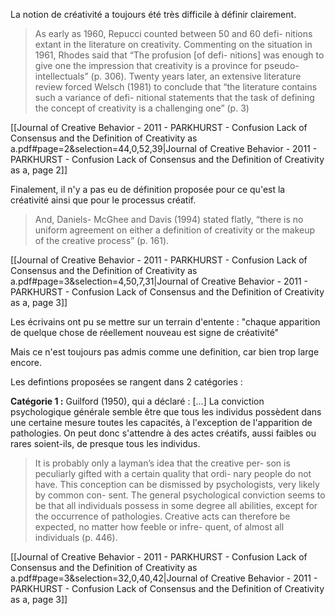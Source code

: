 
La notion de créativité a toujours été très difficile à définir clairement.

> As early as 1960, Repucci counted between 50 and 60 defi- nitions extant in the literature on creativity. Commenting on the situation in 1961, Rhodes said that “The profusion [of defi- nitions] was enough to give one the impression that creativity is a province for pseudo-intellectuals” (p. 306). Twenty years later, an extensive literature review forced Welsch (1981) to conclude that “the literature contains such a variance of defi- nitional statements that the task of defining the concept of creativity is a challenging one” (p. 3)

[[Journal of Creative Behavior - 2011 - PARKHURST - Confusion  Lack of Consensus  and the Definition of Creativity as a.pdf#page=2&selection=44,0,52,39|Journal of Creative Behavior - 2011 - PARKHURST - Confusion  Lack of Consensus  and the Definition of Creativity as a, page 2]]


Finalement, il n'y a pas eu de définition proposée pour ce qu'est la créativité ainsi que pour le processus créatif.

> And, Daniels- McGhee and Davis (1994) stated flatly, “there is no uniform agreement on either a definition of creativity or the makeup of the creative process” (p. 161).

[[Journal of Creative Behavior - 2011 - PARKHURST - Confusion  Lack of Consensus  and the Definition of Creativity as a.pdf#page=3&selection=4,50,7,31|Journal of Creative Behavior - 2011 - PARKHURST - Confusion  Lack of Consensus  and the Definition of Creativity as a, page 3]]

Les écrivains ont pu se mettre sur un terrain d'entente : "chaque apparition de quelque chose de réellement nouveau est signe de créativité"

Mais ce n'est toujours pas admis comme une definition, car bien trop large encore. 

Les defintions proposées se rangent dans 2 catégories : 

**Catégorie 1 :** 
Guilford (1950), qui a déclaré : [...] La conviction psychologique générale semble être que tous les individus possèdent dans une certaine mesure toutes les capacités, à l'exception de l'apparition de pathologies. On peut donc s'attendre à des actes créatifs, aussi faibles ou rares soient-ils, de presque tous les individus.
> It is probably only a layman’s idea that the creative per- son is peculiarly gifted with a certain quality that ordi- nary people do not have. This conception can be dismissed by psychologists, very likely by common con- sent. The general psychological conviction seems to be that all individuals possess in some degree all abilities, except for the occurrence of pathologies. Creative acts can therefore be expected, no matter how feeble or infre- quent, of almost all individuals (p. 446).

[[Journal of Creative Behavior - 2011 - PARKHURST - Confusion  Lack of Consensus  and the Definition of Creativity as a.pdf#page=3&selection=32,0,40,42|Journal of Creative Behavior - 2011 - PARKHURST - Confusion  Lack of Consensus  and the Definition of Creativity as a, page 3]]

